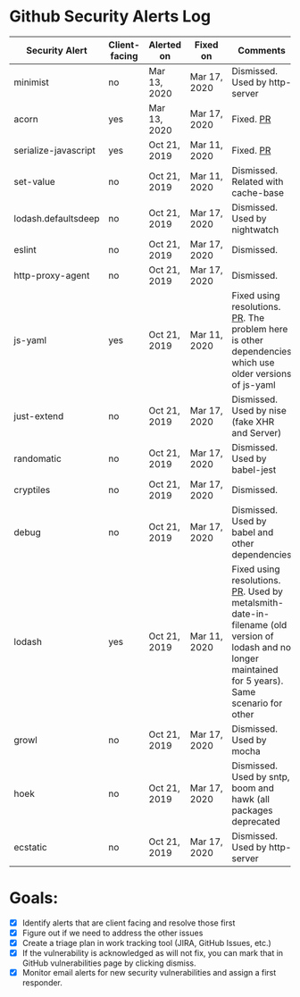 # Github Security Alerts Log

| Security Alert       | Client-facing | Alerted on   | Fixed on     | Comments                                                                                                                                               |
|----------------------|--------------|--------------|--------------|--------------------------------------------------------------------------------------------------------------------------------------------------------|
| minimist             | no           | Mar 13, 2020 | Mar 17, 2020 | Dismissed. Used by http-server |
| acorn                | yes          | Mar 13, 2020 | Mar 17, 2020 | Fixed. [PR](https://github.com/department-of-veterans-affairs/vets-website/pull/11913) |
| serialize-javascript | yes          | Oct 21, 2019 | Mar 11, 2020 | Fixed. [PR](https://github.com/department-of-veterans-affairs/vets-website/pull/11839) |
| set-value            | no           | Oct 21, 2019 | Mar 11, 2020 | Dismissed. Related with cache-base |
| lodash.defaultsdeep  | no           | Oct 21, 2019 | Mar 17, 2020 | Dismissed. Used by nightwatch |
| eslint               | no           | Oct 21, 2019 | Mar 17, 2020 | Dismissed. |
| http-proxy-agent     | no           | Oct 21, 2019 | Mar 17, 2020 | Dismissed. |
| js-yaml              | yes          | Oct 21, 2019 | Mar 11, 2020 | Fixed using resolutions. [PR](https://github.com/department-of-veterans-affairs/vets-website/pull/11856). The problem here is other dependencies which use older versions of js-yaml |
| just-extend          | no           | Oct 21, 2019 | Mar 17, 2020 | Dismissed. Used by nise (fake XHR and Server) |
| randomatic           | no           | Oct 21, 2019 | Mar 17, 2020 | Dismissed. Used by babel-jest |
| cryptiles            | no           | Oct 21, 2019 | Mar 17, 2020 | Dismissed. |
| debug                | no           | Oct 21, 2019 | Mar 17, 2020 | Dismissed. Used by babel and other dependencies |
| lodash               | yes          | Oct 21, 2019 | Mar 11, 2020 | Fixed using resolutions. [PR](https://github.com/department-of-veterans-affairs/vets-website/pull/11851). Used by metalsmith-date-in-filename (old version of lodash and no longer maintained for 5 years). Same scenario for other |
| growl                | no           | Oct 21, 2019 | Mar 17, 2020 | Dismissed. Used by mocha |
| hoek                 | no           | Oct 21, 2019 | Mar 17, 2020 | Dismissed. Used by sntp, boom and hawk (all packages deprecated |
| ecstatic             | no           | Oct&#160;21, 2019 | Mar&#160;17, 2020 | Dismissed. Used by http-server |               

# Goals:

- [x] Identify alerts that are client facing and resolve those first
- [x] Figure out if we need to address the other issues
- [x] Create a triage plan in work tracking tool (JIRA, GitHub Issues, etc.)
- [x] If the vulnerability is acknowledged as will not fix, you can mark that in GitHub vulnerabilities page by clicking dismiss.
- [x] Monitor email alerts for new security vulnerabilities and assign a first responder.
